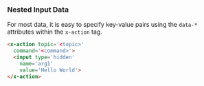 ### Nested Input Data

For most data, it is easy to specify key-value pairs using the `data-*` attributes within the `x-action` tag.

```html
<x-action topic='<topic>'
  command='<command>'>
  <input type='hidden'
    name='arg1'
    value='Hello World'>
</x-action>
```